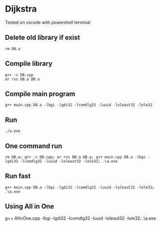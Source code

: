 # Dijkstra
Tested on vscode with powershell terminal

## Delete old library if exist
```
rm DB.a
```

## Compile library
```
g++ -c DB.cpp 
ar rvs DB.a DB.o
```

## Compile main program
```
g++ main.cpp DB.a -lbgi -lgdi32 -lcomdlg32 -luuid -loleaut32 -lole32
```

## Run
```
./a.exe
```

## One command run
```
rm DB.a; g++ -c DB.cpp; ar rvs DB.a DB.o; g++ main.cpp DB.a -lbgi -lgdi32 -lcomdlg32 -luuid -loleaut32 -lole32; .\a.exe
```

## Run fast 
```
g++ main.cpp DB.a -lbgi -lgdi32 -lcomdlg32 -luuid -loleaut32 -lole32; .\a.exe
```

## Using All in One
g++ AllinOne.cpp -lbgi -lgdi32 -lcomdlg32 -luuid -loleaut32 -lole32; .\a.exe
